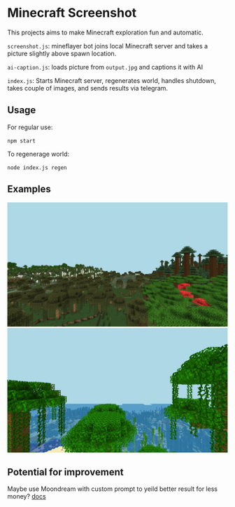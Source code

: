 # Minecraft Screenshot

This projects aims to make Minecraft exploration
fun and automatic.

`screenshot.js`: mineflayer bot joins local Minecraft
server and takes a picture slightly above
spawn location.

`ai-caption.js`: loads picture from `output.jpg` and
captions it with AI

`index.js`: Starts Minecraft server, regenerates
world, handles shutdown, takes couple of images,
and sends results via telegram.


## Usage

For regular use:
```
npm start
```

To regenerage world:
```
node index.js regen
```

## Examples

![4 biomes](./docs/4-biomes.png)
![jungle and ocean](./docs/jungle-ocean.jpg)

## Potential for improvement

Maybe use Moondream with custom prompt to yeild better
result for less money?
[docs](https://github.com/rohan-kulkarni-25/moondream/blob/main/clients/node/README.MD)
